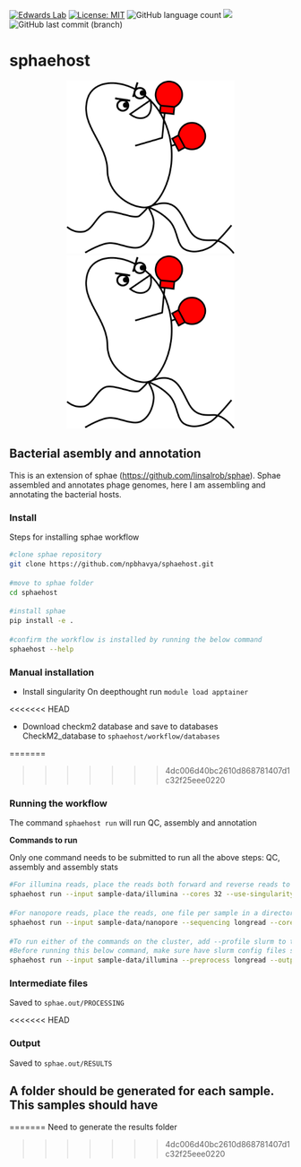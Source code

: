 [![Edwards Lab](https://img.shields.io/badge/Bioinformatics-EdwardsLab-03A9F4)](https://edwards.flinders.edu.au)
[![License: MIT](https://img.shields.io/badge/License-MIT-yellow.svg)](https://opensource.org/licenses/MIT)
![GitHub language count](https://img.shields.io/github/languages/count/npbhavya/sphaehost)
[![](https://img.shields.io/static/v1?label=CLI&message=Snaketool&color=blueviolet)](https://github.com/beardymcjohnface/Snaketool)
![GitHub last commit (branch)](https://img.shields.io/github/last-commit/npbhavya/sphaehost)

# sphaehost
<p align="center">
  <img src="sphaehostlogo.png#gh-light-mode-only" width="300">
  <img src="sphaehostlogo.png#gh-dark-mode-only" width="300">
</p>

## Bacterial asembly and annotation

This is an extension of sphae (https://github.com/linsalrob/sphae). Sphae assembled and annotates phage genomes, here I am assembling and annotating the bacterial hosts. 

### Install 

Steps for installing sphae workflow 

```bash
#clone sphae repository
git clone https://github.com/npbhavya/sphaehost.git

#move to sphae folder
cd sphaehost

#install sphae
pip install -e .

#confirm the workflow is installed by running the below command 
sphaehost --help
```
### Manual installation 
- Install singularity
  On deepthought run `module load apptainer`

<<<<<<< HEAD
- Download checkm2 database and save to databases
  CheckM2_database to `sphaehost/workflow/databases`

=======
>>>>>>> 4dc006d40bc2610d868781407d1c32f25eee0220
### Running the workflow

The command `sphaehost run` will run QC, assembly and annotation

**Commands to run**

Only one command needs to be submitted to run all the above steps: QC, assembly and assembly stats

```bash
#For illumina reads, place the reads both forward and reverse reads to one directory
sphaehost run --input sample-data/illumina --cores 32 --use-singularity --sdm apptainer --output test -k 

#For nanopore reads, place the reads, one file per sample in a directory
sphaehost run --input sample-data/nanopore --sequencing longread --cores 32 -k --use-singularity --sdm apptainer --output test -k 

#To run either of the commands on the cluster, add --profile slurm to the command. For instance here is the command for longreads/nanopore reads 
#Before running this below command, make sure have slurm config files setup, here is a tutorial, https://fame.flinders.edu.au/blog/2021/08/02/snakemake-profiles-updated 
sphaehost run --input sample-data/illumina --preprocess longread --output example --profile slurm -k
```

### Intermediate files 
Saved to `sphae.out/PROCESSING`

<<<<<<< HEAD
### Output
Saved to `sphae.out/RESULTS` 

A folder should be generated for each sample. This samples should have
  - 
=======
Need to generate the results folder
>>>>>>> 4dc006d40bc2610d868781407d1c32f25eee0220
